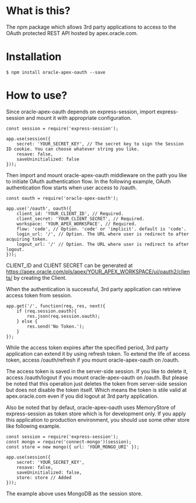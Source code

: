 # What is this?

The npm package which allows 3rd party applications to access to the OAuth protected REST API hosted by apex.oracle.com.

# Installation

```
$ npm install oracle-apex-oauth --save
```

# How to use?

Since oracle-apex-oauth depends on express-session, import express-session and mount it with appropriate configuration.

```
const session = require('express-session');

app.use(session({
    secret: 'YOUR_SECRET_KEY', // The secret key to sign the Session ID cookie. You can choose whatever string you like.
    resave: false,
    saveUninitialized: false
}));
```

Then import and mount oracle-apex-oauth middleware on the path you like to initiate OAuth authentication flow.
In the following example, OAuth authentication flow starts when user access to /oauth.

```
const oauth = require('oracle-apex-oauth');

app.use('/oauth', oauth({
    client_id: 'YOUR_CLIENT_ID', // Required.
    client_secret: 'YOUR_CLIENT_SECRET', // Required.
    workspace: 'YOUR_APEX_WORKSPACE', // Required.
    flow: 'code', // Option. 'code' or 'implicit'. default is 'code'.
    login_url: '/', // Option. The URL where user is redirect to after acquiring token.
    logout_url: '/' // Option. The URL where user is redirect to after logout.
}));
```

CLIENT_ID and CLIENT SECRET can be generated at https://apex.oracle.com/pls/apex/YOUR_APEX_WORKSPACE/ui/oauth2/clients/ by creating the Client.

When the authentication is successful, 3rd party application can retrieve access token from session.

```
app.get('/', function(req, res, next){
    if (req.session.oauth){
        res.json(req.session.oauth);
    } else {
        res.send('No Token.');
    }
});
```

While the access token expires after the specified period, 3rd party application can extend it by using refresh token.
To extend the life of access token, access /oauth/refresh if you mount oracle-apex-oauth on /oauth.

The access token is saved in the server-side session. If you like to delete it, access /oauth/logout if you mount oracle-apex-oauth on /oauth. But please be noted that this operation just deletes the token from server-side session but does not disable the token itself. Which means the token is stile valid at apex.oracle.com even if you did logout at 3rd party application.

Also be noted that by defaut, oracle-apex-oauth uses MemoryStore of express-session as token store which is for development only. If you apply this application to production environment, you should use some other store like following example.

```
const session = require('express-session');
const mongo = require('connect-mongo')(session);
const store = new mongo({ url: 'YOUR_MONGO_URI' });

app.use(session({
    secret: 'YOUR_SECRET_KEY',
    resave: false,
    saveUninitialized: false,
    store: store // Added
}));
```

The example above uses MongoDB as the session store.
